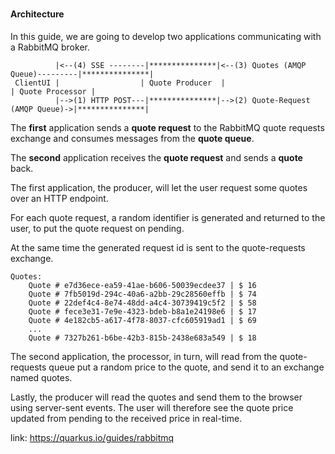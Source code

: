 ###   

#### Architecture

In this guide, we are going to develop two applications communicating with a RabbitMQ broker.

```
          |<--(4) SSE --------|***************|<--(3) Quotes (AMQP Queue)---------|***************|
 ClientUI |                  | Quote Producer  |                                 | Quote Processor |
          |-->(1) HTTP POST---|***************|-->(2) Quote-Request (AMQP Queue)->|***************|
```        

The **first** application sends a **quote request** to the RabbitMQ quote requests exchange
and consumes messages from the **quote queue**.

The **second** application receives the **quote request** and sends a **quote** back.

The first application, the producer, will let the user request some quotes over an HTTP endpoint.

For each quote request, a random identifier is generated and returned to the user,
to put the quote request on pending.

At the same time the generated request id is sent to the quote-requests exchange.

```
Quotes:
    Quote # e7d36ece-ea59-41ae-b606-50039ecdee37 | $ 16
    Quote # 7fb5019d-294c-40a6-a2bb-29c28560effb | $ 74
    Quote # 22def4c4-8e74-48dd-a4c4-30739419c5f2 | $ 58
    Quote # fece3e31-7e9e-4323-bdeb-b8a1e24198e6 | $ 17
    Quote # 4e182cb5-a617-4f78-8037-cfc605919ad1 | $ 69
    ...
    Quote # 7327b261-b6be-42b3-815b-2438e683a549 | $ 18
```

The second application, the processor, in turn, will read from the quote-requests queue put a random price to the quote,
and send it to an exchange named quotes.

Lastly, the producer will read the quotes and send them to the browser using server-sent events. The user will therefore
see the quote price updated from pending to the received price in real-time.

link: https://quarkus.io/guides/rabbitmq